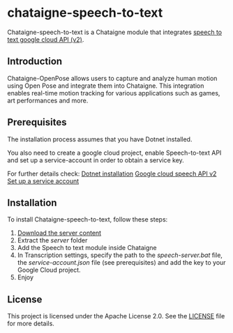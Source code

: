 # chataigne-speech-to-text

Chataigne-speech-to-text is a Chataigne module that integrates [speech to text google cloud API (v2)](https://cloud.google.com/speech-to-text).


## Introduction

Chataigne-OpenPose allows users to capture and analyze human motion using Open Pose and integrate them into Chataigne. This integration enables real-time motion tracking for various applications such as games, art performances and more.


## Prerequisites

The installation process assumes that you have Dotnet installed.

You also need to create a google cloud project, enable Speech-to-text API and set up a service-account in order to obtain a service key.

For further details check:
[Dotnet installation](https://dotnet.microsoft.com/fr-fr/download)
[Google cloud speech API v2](https://cloud.google.com/speech-to-text)
[Set up a service account](https://console.cloud.google.com/iam-admin/serviceaccounts)

## Installation

To install Chataigne-speech-to-text, follow these steps:

1. [Download the server content](https://github.com/PierreLemmel/chataigne-speech-to-text/releases/download/Server/speech-to-text-server.zip)
2. Extract the *server* folder
3. Add the Speech to text module inside Chataigne
4. In Transcription settings, specify the path to the *speech-server.bat* file, the *service-account.json* file (see prerequisites) and add the key to your Google Cloud project.
5. Enjoy 

## License

This project is licensed under the Apache License 2.0. See the [LICENSE](LICENSE) file for more details.
